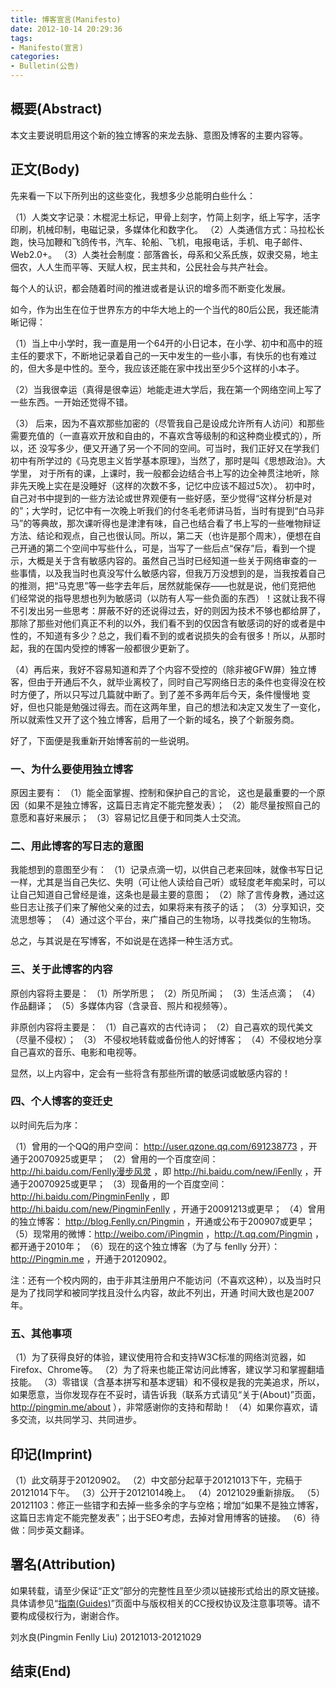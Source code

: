 ```yaml
---
title: 博客宣言(Manifesto)
date: 2012-10-14 20:29:36
tags:
- Manifesto(宣言)
categories:
- Bulletin(公告)
---
```


## 概要(Abstract)

本文主要说明启用这个新的独立博客的来龙去脉、意图及博客的主要内容等。

## 正文(Body)

先来看一下以下所列出的这些变化，我想多少总能明白些什么：

（1）人类文字记录：木棍泥土标记，甲骨上刻字，竹简上刻字，纸上写字，活字印刷，机械印制，电磁记录，多媒体化和数字化。
（2）人类通信方式：马拉松长跑，快马加鞭和飞鸽传书，汽车、轮船、飞机，电报电话，手机、电子邮件、Web2.0+。
（3）人类社会制度：部落酋长，母系和父系氏族，奴隶交易，地主佃农，人人生而平等、天赋人权，民主共和，公民社会与共产社会。

每个人的认识，都会随着时间的推进或者是认识的增多而不断变化发展。

如今，作为出生在位于世界东方的中华大地上的一个当代的80后公民，我还能清晰记得：

（1）当上中小学时，我一直是用一个64开的小日记本，在小学、初中和高中的班主任的要求下，不断地记录着自己的一天中发生的一些小事，有快乐的也有难过的，但大多是中性的。至今，我应该还能在家中找出至少5个这样的小本子。

（2）当我很幸运（真得是很幸运）地能走进大学后，我在第一个网络空间上写了一些东西。一开始还觉得不错。

（3） 后来，因为不喜欢那些加密的（尽管我自己是设成允许所有人访问）和那些需要充值的（一直喜欢开放和自由的，不喜欢含等级制的和这种商业模式的），所以，还 没写多少，便又开通了另一个不同的空间。可当时，我们正好又在学我们初中有所学过的《马克思主义哲学基本原理》，当然了，那时是叫《思想政治》。大学里， 对于所有的课，上课时，我一般都会边结合书上写的边全神贯注地听，除非先天晚上实在是没睡好（这样的次数不多，记忆中应该不超过5次）。 初中时，自己对书中提到的一些方法论或世界观便有一些好感，至少觉得“这样分析是对的”；大学时，记忆中有一次晚上听我们的付冬毛老师讲马哲，当时有提到“白马非马”的等典故，那次课听得也是津津有味，自己也结合看了书上写的一些唯物辩证方法、结论和观点，自己也很认同。所以，第二天（也许是那个周末），便想在自己开通的第二个空间中写些什么，可是，当写了一些后点“保存”后，看到一个提示，大概是关于含有敏感内容的。虽然自己当时已经知道一些关于网络审查的一 些事情，以及我当时也真没写什么敏感内容，但我万万没想到的是，当我按着自己的推测，把“马克思”等一些字去年后，居然就能保存——也就是说，他们竞把他 们经常说的指导思想也列为敏感词（以防有人写一些负面的东西）！这就让我不得不引发出另一些思考：屏蔽不好的还说得过去，好的则因为技术不够也都给屏了， 那除了那些对他们真正不利的以外，我们看不到的仅因含有敏感词的好的或者是中性的，不知道有多少？总之，我们看不到的或者说损失的会有很多！所以，从那时 起，我的在国内受控的博客一般都很少更新了。

（4）再后来，我好不容易知道和弄了个内容不受控的（除非被GFW屏）独立博客，但由于开通后不久，就毕业离校了，同时自己写网络日志的条件也变得没在校时方便了，所以只写过几篇就中断了。到了差不多两年后今天，条件慢慢地 变好，但也只能是勉强过得去。而在这两年里，自己的想法和决定又发生了一变化，所以就索性又开了这个独立博客，启用了一个新的域名，换了个新服务商。

好了，下面便是我重新开始博客前的一些说明。

### 一、为什么要使用独立博客

原因主要有：
（1）能全面掌握、控制和保护自己的言论， 这也是最重要的一个原因（如果不是独立博客，这篇日志肯定不能完整发表）；
（2）能尽量按照自己的意愿和喜好来展示；
（3）容易记忆且便于和同类人士交流。

### 二、用此博客的写日志的意图

我能想到的意图至少有：
（1）记录点滴一切，以供自己老来回味，就像书写日记一样，尤其是当自己失忆、失明（可让他人读给自己听）或轻度老年痴呆时，可以让自己知道自己曾经是谁，这条也是最主要的意图；
（2）除了言传身教，通过这些日志让孩子们来了解他父亲的过去，如果将来有孩子的话；
（3）分享知识，交流思想等；
（4）通过这个平台，来广播自己的生物场，以寻找类似的生物场。

总之，与其说是在写博客，不如说是在选择一种生活方式。

### 三、关于此博客的内容

原创内容将主要是：
（1）所学所思；
（2）所见所闻；
（3）生活点滴；
（4）作品翻译；
（5）多媒体内容（含录音、照片和视频等）。

非原创内容将主要是：
（1）自己喜欢的古代诗词；
（2）自己喜欢的现代美文（尽量不侵权）；
（3） 不侵权地转载或备份他人的好博客；
（4）不侵权地分享自己喜欢的音乐、电影和电视等。

显然，以上内容中，定会有一些将含有那些所谓的敏感词或敏感内容的！

### 四、个人博客的变迁史

以时间先后为序：

（1）曾用的一个QQ的用户空间： http://user.qzone.qq.com/691238773 ，开通于20070925或更早；
（2）曾用的一个百度空间： http://hi.baidu.com/Fenlly漫步风灵 ，即 http://hi.baidu.com/new/iFenlly ，开通于20070925或更早；
（3）现备用的一个百度空间： http://hi.baidu.com/PingminFenlly ，即 http://hi.baidu.com/new/PingminFenlly ，开通于20091213或更早；
（4）曾用的独立博客： http://blog.Fenlly.cn/Pingmin ，开通或公布于200907或更早；
（5）现常用的微博：http://weibo.com/iPingmin ，http://t.qq.com/Pingmin ，都开通于2010年；
（6）现在的这个独立博客（为了与 fenlly 分开）： http://Pingmin.me ，开通于20120902。

注：还有一个校内网的，由于非其注册用户不能访问（不喜欢这种），以及当时只是为了找同学和被同学找且没什么内容，故此不列出，开通 时间大致也是2007年。

### 五、其他事项

（1）为了获得良好的体验，建议使用符合和支持W3C标准的网络浏览器，如Firefox、Chrome等。
（2）为了将来也能正常访问此博客，建议学习和掌握翻墙技能。
（3）零错误（含基本拼写和基本逻辑）和不侵权是我的完美追求，所以，如果愿意，当你发现存在不妥时，请告诉我（联系方式请见“关于(About)”页面， http://pingmin.me/about ），非常感谢你的支持和帮助！
（4）如果你喜欢，请多交流，以共同学习、共同进步。

## 印记(Imprint)

（1）此文萌芽于20120902。
（2）中文部分起草于20121013下午，完稿于20121014下午。
（3）公开于20121014晚上。
（4）20121029重新排版。
（5）20121103：修正一些错字和去掉一些多余的字与空格；增加“如果不是独立博客，这篇日志肯定不能完整发表”；出于SEO考虑，去掉对曾用博客的链接。
（6）待做：同步英文翻译。

## 署名(Attribution)

如果转载，请至少保证“正文”部分的完整性且至少须以链接形式给出的原文链接。
具体请参见“[指南(Guides)](/guides)”页面中与版权相关的CC授权协议及注意事项等。请不要构成侵权行为，谢谢合作。



刘水良(Pingmin Fenlly Liu)
20121013-20121029

## 结束(End)
